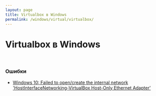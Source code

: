 ```yaml
---
layout: page
title: Virtualbox в Windows
permalink: /windows/virtual/virtualbox/
---
```


# Virtualbox в Windows

<br/>

### Ошибки


<ul>
    <li><a href="/windows/containers/docker/errors/error-checking-context/">Windows 10: Failed to open/create the internal network 'HostInterfaceNetworking-VirtualBox Host-Only Ethernet Adapter'</a></li>
</ul>
